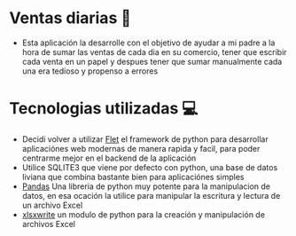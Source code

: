 # Ventas diarias 🏪
- Esta aplicación la desarrolle con el objetivo de ayudar a mi padre a la hora de sumar las ventas de cada dia en su comercio,
  tener que escribir cada venta en un papel y despues tener que sumar manualmente cada una era tedioso y propenso a errores

# Tecnologias utilizadas 💻
- Decidi volver a utilizar [Flet](https://flet.dev/) el framework de python para desarrollar aplicaciónes web modernas de manera rapida y facil, para poder centrarme
  mejor en el backend de la aplicación
- Utilice SQLITE3 que viene por defecto con python, una base de datos liviana que combina bastante bien para aplicaciónes simples
- [Pandas](https://pandas.pydata.org/) Una libreria de python muy potente para la manipulacion de datos, en esa ocación la utilice
  para manipular la escritura y lectura de un archivo Excel
- [xlsxwrite](https://xlsxwriter.readthedocs.io/) un modulo de python para la creación y manipulación de archivos Excel
